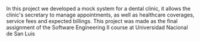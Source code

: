 In this project we developed a mock system for a dental clinic, it allows the clinic's secretary to manage appointments, as well as healthcare coverages, service fees and expected billings. This project was made as the final assignment of the Software Engineering II course at Universidad Nacional de San Luis
